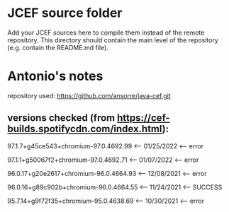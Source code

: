 # JCEF source folder
Add your JCEF sources here to compile them instead of the remote repository.
This directory should contain the main level of the repository (e.g. contain the README.md file).

# Antonio's notes
repository used: https://github.com/ansorre/java-cef.git


## versions checked (from https://cef-builds.spotifycdn.com/index.html):


97.1.7+g45ce543+chromium-97.0.4692.99 <-- 01/25/2022 <-- error


97.1.1+g50067f2+chromium-97.0.4692.71 <-- 01/07/2022 <-- error


96.0.17+g20e2617+chromium-96.0.4664.93 <-- 12/08/2021 <-- error


96.0.16+g89c902b+chromium-96.0.4664.55 <-- 11/24/2021 <-- SUCCESS


95.7.14+g9f72f35+chromium-95.0.4638.69 <-- 10/30/2021 <-- error

